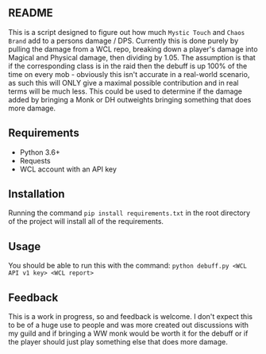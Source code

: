 ## README

This is a script designed to figure out how much `Mystic Touch` and `Chaos Brand` add to a persons damage / DPS. Currently this is done purely by pulling the damage from a WCL repo, breaking down a player's damage into Magical and Physical damage, then dividing by 1.05. The assumption is that if the corresponding class is in the raid then the debuff is up 100% of the time on every mob - obviously this isn't accurate in a real-world scenario, as such this will ONLY give a maximal possible contribution and in real terms will be much less. This could be used to determine if the damage added by bringing a Monk or DH outweights bringing something that does more damage.
 
## Requirements 

* Python 3.6+
* Requests 
* WCL account with an API key

## Installation

Running the command `pip install requirements.txt` in the root directory of the project will install all of the requirements.

## Usage

You should be able to run this with the command:
`python debuff.py <WCL API v1 key> <WCL report>`

## Feedback 

This is a work in progress, so and feedback is welcome. I don't expect this to be of a huge use to people and was more created out discussions with my guild and if bringing a WW monk would be worth it for the debuff or if the player should just play something else that does more damage.
